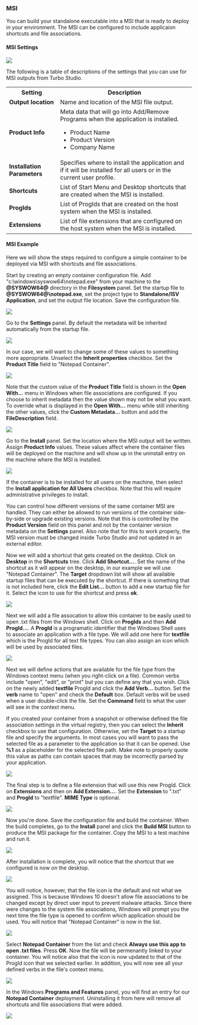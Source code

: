 ### MSI

You can build your standalone executable into a MSI that is ready to deploy in your environment. The MSI can be configured to include applicaion shortcuts and file associations.

#### MSI Settings

![](/docs/building/working_with_turbo_studio/msi1.png)

The following is a table of descriptions of the settings that you can use for MSI outputs from Turbo Studio.

<table>
	<tr>
		<th>Setting</th>
		<th>Description</th>
	</tr>
	<tr>
		<td><b>Output location</b></td>
		<td>Name and location of the MSI file output.</td>
	</tr>
	<tr>
		<td><b>Product Info</b></td>
		<td>Meta data that will go into Add/Remove Programs when the application is installed.<ul><li>Product Name</li><li>Product Version</li><li>Company Name</li></ul></td>
	</tr>
	<tr>
		<td><b>Installation Parameters</b></td>
		<td>Specifies where to install the application and if it will be installed for all users or in the current user profile.</td>
	</tr>
	<tr>
		<td><b>Shortcuts</b></td>
		<td>List of Start Menu and Desktop shortcuts that are created when the MSI is installed.</td>
	</tr>
	<tr>
		<td><b>ProgIds</b></td>
		<td>List of ProgIds that are created on the host system when the MSI is installed.</td>
	</tr>
	<tr>
		<td><b>Extensions</b></td>
		<td>List of file extensions that are configured on the host system when the MSI is installed.</td>
	</tr>
</table>

#### MSI Example

Here we will show the steps required to configure a simple container to be deployed via MSI with shortcuts and file associations. 

Start by creating an empty container configuration file. Add "c:\windows\syswow64\notepad.exe" from your machine to the **@SYSWOW64@** directory in the **Filesystem** panel. Set the startup file to **@SYSWOW64@\notepad.exe**, set the project type to **Standalone/ISV Application**, and set the output file location. Save the configuration file.

![](/docs/building/working_with_turbo_studio/msi2.png)

Go to the **Settings** panel. By default the metadata will be inherited automatically from the startup file.

![](/docs/building/working_with_turbo_studio/msi3.png)

In our case, we will want to change some of these values to something more appropriate. Unselect the **Inherit properties** checkbox. Set the **Product Title** field to "Notepad Container".

![](/docs/building/working_with_turbo_studio/msi4.png)

Note that the custom value of the **Product Title** field is shown in the **Open With...** menu in Windows when file associations are configured. If you choose to inherit metadata then the value shown may not be what you want. To override what is displayed in the **Open With...** menu while still inheriting the other values, click the **Custom Metadata...** button and add the **FileDescription** field.

![](/docs/building/working_with_turbo_studio/msi5.png)

Go to the **Install** panel. Set the location where the MSI output will be written. Assign **Product Info** values. These values affect where the container files will be deployed on the machine and will show up in the uninstall entry on the machine where the MSI is installed. 

![](/docs/building/working_with_turbo_studio/msi6.png)

If the container is to be installed for all users on the machine, then select the **Install application for All Users** checkbox. Note that this will require administrative privileges to install. 

You can control how different versions of the same container MSI are handled. They can either be allowed to run versions of the container side-by-side or upgrade existing versions. Note that this is controlled by the **Product Version** field on this panel and not by the container version metadata on the **Settings** panel. Also note that for this to work properly, the MSI version must be changed inside Turbo Studio and not updated in an external editor.

Now we will add a shortcut that gets created on the desktop. Click on **Desktop** in the **Shortcuts** tree. Click **Add Shortcut...**. Set the name of the shortcut as it will appear on the desktop, in our example we will use "Notepad Container". The **Target** dropdown list will show all available startup files that can be executed by the shortcut. If there is something that is not included here, click the **Edit List...** button to add a new startup file for it. Select the icon to use for the shortcut and press **ok**.

![](/docs/building/working_with_turbo_studio/msi7.png)

Next we will add a file assocation to allow this container to be easily used to open .txt files from the Windows shell. Click on **ProgIds** and then **Add ProgId...**. A **ProgId** is a programatic identifier that the Windows Shell uses to associate an application with a file type. We will add one here for **textfile** which is the ProgId for all text file types. You can also assign an icon which will be used by associated files.

![](/docs/building/working_with_turbo_studio/msi8.png)

Next we will define actions that are available for the file type from the Windows context menu (when you right-click on a file). Common verbs include "open", "edit", or "print" but you can define any that you wish. Click on the newly added **textfile** ProgId and click the **Add Verb...** button. Set the **verb** name to "open" and check the **Default** box. Default verbs will be used when a user double-click the file. Set the **Command** field to what the user will see in the context menu. 

If you created your container from a snapshot or otherwise defined the file association settings in the virtual registry, then you can select the **Inherit** checkbox to use that configuration. Otherwise, set the **Target** to a startup file and specify the arguments. In most cases you will want to pass the selected file as a parameter to the application so that it can be opened. Use **%1** as a placeholder for the selected file path. Make note to properly quote this value as paths can contain spaces that may be incorrectly parsed by your application.

![](/docs/building/working_with_turbo_studio/msi9.png)

The final step is to define a file extension that will use this new ProgId. Click on **Extensions** and then on **Add Extension...**. Set the **Extension** to ".txt" and **ProgId** to "textfile". **MIME Type** is optional.

![](/docs/building/working_with_turbo_studio/msi10.png)

Now you're done. Save the configuration file and build the container. When the build completes, go to the **Install** panel and click the **Build MSI** button to produce the MSI package for the container. Copy the MSI to a test machine and run it.

![](/docs/building/working_with_turbo_studio/msi11.png)

After installation is complete, you will notice that the shortcut that we configured is now on the desktop.

![](/docs/building/working_with_turbo_studio/msi12.png)

You will notice, however, that the file icon is the default and not what we assigned. This is because Windows 10 doesn't allow file associations to be changed except by direct user input to prevent malware attacks. Since there were changes to the system file associations, Windows will prompt you the next time the file type is opened to confirm which application should be used. You will notice that "Notepad Container" is now in the list.

![](/docs/building/working_with_turbo_studio/msi13.png)

Select **Notepad Container** from the list and check **Always use this app to open .txt files**. Press **OK**. Now the file will be permenantly linked to your container. You will notice also that the icon is now updated to that of the ProgId icon that we selected earlier. In addition, you will now see all your defined verbs in the file's context menu.

![](/docs/building/working_with_turbo_studio/msi14.png)

In the Windows **Programs and Features** panel, you will find an entry for our **Notepad Container** deployment. Uninstalling it from here will remove all shortcuts and file associations that were added.

![](/docs/building/working_with_turbo_studio/msi15.png)

